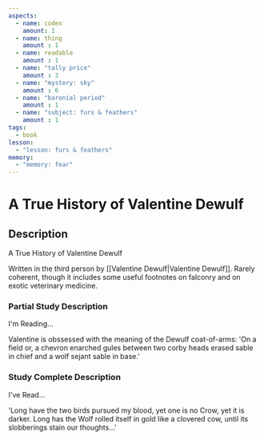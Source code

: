```yaml
---
aspects: 
  - name: codex
    amount: 1
  - name: thing
    amount : 1
  - name: readable
    amount : 1
  - name: "tally price"
    amount : 3
  - name: "mystery: sky"
    amount : 6
  - name: "baronial period"
    amount : 1
  - name: "subject: furs & feathers"
    amount : 1
tags:
  - book
lesson:
  - "lesson: furs & feathers"
memory:
  - "memory: fear"
---
```


# A True History of Valentine Dewulf

## Description
A True History of Valentine Dewulf

Written in the third person by [[Valentine Dewulf|Valentine Dewulf]]. Rarely coherent, though it includes some useful footnotes on falconry and on exotic veterinary medicine.
### Partial Study Description
I'm Reading...

Valentine is obssessed with the meaning of the Dewulf coat-of-arms: 'On a field or, a chevron enarched gules between two corby heads erased sable in chief and a wolf sejant sable in base.'
### Study Complete Description
I've Read...

'Long have the two birds pursued my blood, yet one is no Crow, yet it is darker. Long has the Wolf rolled itself in gold like a clovered cow, until its slobberings stain our thoughts…'